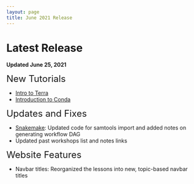 ```yaml
---
layout: page
title: June 2021 Release
---
```


Latest Release
=================

**Updated June 25, 2021**

<span style="font-size:24px;">New Tutorials

- [Intro to Terra](../Cloud-Platforms/Introduction-to-Terra/index.md)
- [Introduction to Conda](../General-Tools/Introduction-to-Conda/index.md)

<span style="font-size:24px;">Updates and Fixes

- [Snakemake](../General-Tools/Snakemake/index.md): Updated code for samtools import and added notes on generating workflow DAG
- Updated past workshops list and notes links

<span style="font-size:24px;">Website Features

- Navbar titles: Reorganized the lessons into new, topic-based navbar titles
